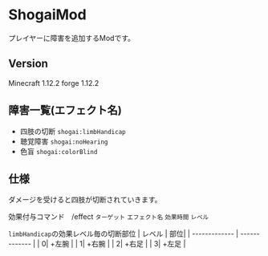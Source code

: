 # ShogaiMod

プレイヤーに障害を追加するModです。
## Version
Minecraft 1.12.2
forge 1.12.2
## 障害一覧(エフェクト名)
* 四肢の切断 `shogai:limbHandicap`
* 聴覚障害 `shogai:noHearing`
* 色盲 `shogai:colorBlind`
## 仕様
ダメージを受けると四肢が切断されていきます。

効果付与コマンド　/effect `ターゲット` `エフェクト名` `効果時間` `レベル`

 `limbHandicap`の効果レベル毎の切断部位
 | レベル | 部位|
| ------------- | ------------- |
| 0| +左腕 |
| 1| +右腕 |
| 2| +右足 |
| 3| +左足 |
